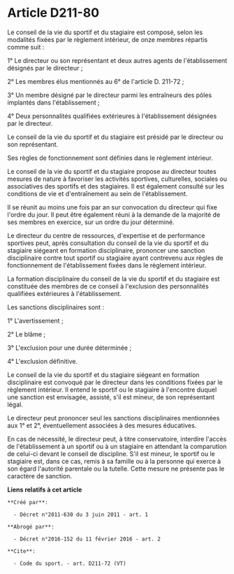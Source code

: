# Article D211-80

Le conseil de la vie du sportif et du stagiaire est composé, selon les modalités fixées par le règlement intérieur, de onze
membres répartis comme suit : 

1° Le directeur ou son représentant et deux autres agents de l'établissement désignés par le directeur ; 

2° Les membres élus mentionnés au 6° de l'article D. 211-72 ; 

3° Un membre désigné par le directeur parmi les entraîneurs des pôles implantés dans l'établissement ; 

4° Deux personnalités qualifiées extérieures à l'établissement désignées par le directeur. 

Le conseil de la vie du sportif et du stagiaire est présidé par le directeur ou son représentant. 

Ses règles de fonctionnement sont définies dans le règlement intérieur. 

Le conseil de la vie du sportif et du stagiaire propose au directeur toutes mesures de nature à favoriser les activités
sportives, culturelles, sociales ou associatives des sportifs et des stagiaires. Il est également consulté sur les conditions
de vie et d'entraînement au sein de l'établissement. 

Il se réunit au moins une fois par an sur convocation du directeur qui fixe l'ordre du jour. Il peut être également réuni à
la demande de la majorité de ses membres en exercice, sur un ordre du jour déterminé. 

Le directeur du centre de ressources, d'expertise et de performance sportives peut, après consultation du conseil de la vie
du sportif et du stagiaire siégeant en formation disciplinaire, prononcer une sanction disciplinaire contre tout sportif ou
stagiaire ayant contrevenu aux règles de fonctionnement de l'établissement fixées dans le règlement intérieur. 

La formation disciplinaire du conseil de la vie du sportif et du stagiaire est constituée des membres de ce conseil à
l'exclusion des personnalités qualifiées extérieures à l'établissement. 

Les sanctions disciplinaires sont : 

1° L'avertissement ; 

2° Le blâme ; 

3° L'exclusion pour une durée déterminée ; 

4° L'exclusion définitive. 

Le conseil de la vie du sportif et du stagiaire siégeant en formation disciplinaire est convoqué par le directeur dans les
conditions fixées par le règlement intérieur. Il entend le sportif ou le stagiaire à l'encontre duquel une sanction est
envisagée, assisté, s'il est mineur, de son représentant légal. 

Le directeur peut prononcer seul les sanctions disciplinaires mentionnées aux 1° et 2°, éventuellement associées à des
mesures éducatives. 

En cas de nécessité, le directeur peut, à titre conservatoire, interdire l'accès de l'établissement à un sportif ou à un
stagiaire en attendant la comparution de celui-ci devant le conseil de discipline. S'il est mineur, le sportif ou le
stagiaire est, dans ce cas, remis à sa famille ou à la personne qui exerce à son égard l'autorité parentale ou la tutelle.
Cette mesure ne présente pas le caractère de sanction.

**Liens relatifs à cet article**

	**Créé par**:

	  - Décret n°2011-630 du 3 juin 2011 - art. 1

	**Abrogé par**:

	  - Décret n°2016-152 du 11 février 2016 - art. 2

	**Cite**:

	  - Code du sport. - art. D211-72 (VT)
